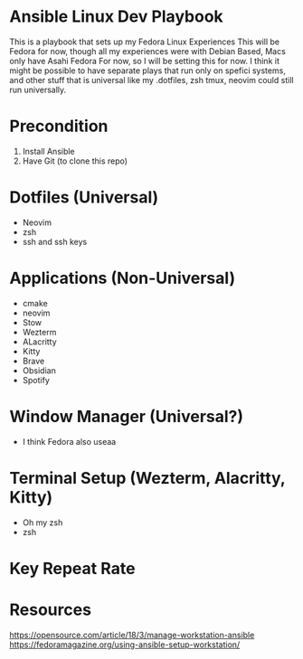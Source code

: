 # Ansible Linux Dev Playbook
This is a playbook that sets up my Fedora Linux Experiences
This will be Fedora for now, though all my experiences were with Debian Based,
Macs only have Asahi Fedora For now, so I will be setting this for now. 
I think it might be possible to have separate plays that run only 
on spefici systems, and other stuff that is universal like my .dotfiles, zsh
tmux, neovim could still run universally.

# Precondition
1. Install Ansible
2. Have Git (to clone this repo)

# Dotfiles (Universal)
- Neovim
- zsh
- ssh and ssh keys

# Applications (Non-Universal)
- cmake
- neovim
- Stow
- Wezterm
- ALacritty
- Kitty
- Brave
- Obsidian
- Spotify

# Window Manager (Universal?)
- I think Fedora also useaa

# Terminal Setup (Wezterm, Alacritty, Kitty)
- Oh my zsh
- zsh

# Key Repeat Rate 


# Resources
https://opensource.com/article/18/3/manage-workstation-ansible
https://fedoramagazine.org/using-ansible-setup-workstation/
